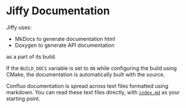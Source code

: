 # Jiffy Documentation

Jiffy uses:

* MkDocs to generate documentation html
* Doxygen to generate API documentation

as a part of its build. 

If the `BUILD_DOCS` variable is set to `ON` while configuring the
build using CMake, the documentation is automatically built with the source.

Confluo documentation is spread across text files formatted using markdown. You
can read these text files directly, with [`index.md`](index.md) as your 
starting point.
